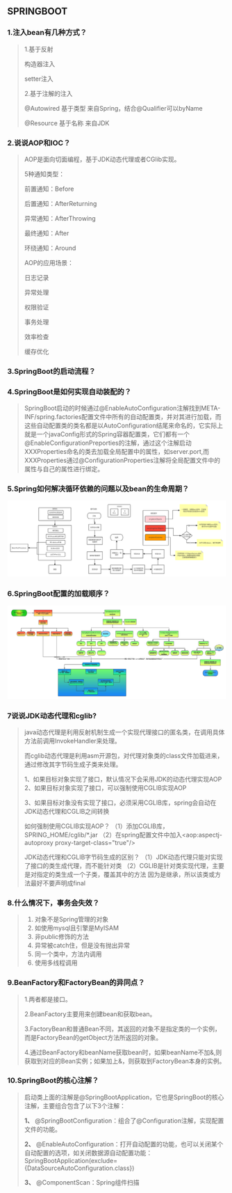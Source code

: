 ## SPRINGBOOT

### 1.注入bean有几种方式？

> 1.基于反射
>
>   构造器注入
>
>   setter注入
>
> 2.基于注解的注入
>
>   @Autowired  基于类型 来自Spring，结合@Qualifier可以byName
>
>   @Resource   基于名称 来自JDK

### 2.说说AOP和IOC？

> AOP是面向切面编程，基于JDK动态代理或者CGlib实现。
>
> 5种通知类型：
>
> 前置通知：Before
>
> 后置通知：AfterReturning
>
> 异常通知：AfterThrowing
>
> 最终通知：After
>
> 环绕通知：Around
>
> AOP的应用场景：
>
> 日志记录
>
> 异常处理
>
> 权限验证
>
> 事务处理
>
> 效率检查
>
> 缓存优化

### 3.SpringBoot的启动流程？

> 

### 4.SpringBoot是如何实现自动装配的？

> SpringBoot启动的时候通过@EnableAutoConfiguration注解找到META-INF/spring.factories配置文件中所有的自动配置类，并对其进行加载，而这些自动配置类的类名都是以AutoConfiguration结尾来命名的，它实际上就是一个javaConfig形式的Spring容器配置类，它们都有一个@EnableConfigurationPreporties的注解，通过这个注解启动XXXProperties命名的类去加载全局配置中的属性，如server.port,而XXXProperties通过@ConfigurationProperties注解将全局配置文件中的属性与自己的属性进行绑定。

### 5.Spring如何解决循环依赖的问题以及bean的生命周期？

![简单bean的生命周期和循环依赖](springboot_file/简单bean的生命周期和循环依赖.png)

### 6.SpringBoot配置的加载顺序？

![Springboot启动流程](springboot_file/Springboot启动流程.png)

### 7说说JDK动态代理和cglib?

> java动态代理是利用反射机制生成一个实现代理接口的匿名类，在调用具体方法前调用InvokeHandler来处理。
>
> 而cglib动态代理是利用asm开源包，对代理对象类的class文件加载进来，通过修改其字节码生成子类来处理。
>
> 1、如果目标对象实现了接口，默认情况下会采用JDK的动态代理实现AOP 
> 2、如果目标对象实现了接口，可以强制使用CGLIB实现AOP 
>
> 3、如果目标对象没有实现了接口，必须采用CGLIB库，spring会自动在JDK动态代理和CGLIB之间转换
>
> 如何强制使用CGLIB实现AOP？
>  （1）添加CGLIB库，SPRING_HOME/cglib/*.jar
>  （2）在spring配置文件中加入<aop:aspectj-autoproxy proxy-target-class="true"/>
>
> JDK动态代理和CGLIB字节码生成的区别？
>  （1）JDK动态代理只能对实现了接口的类生成代理，而不能针对类
>  （2）CGLIB是针对类实现代理，主要是对指定的类生成一个子类，覆盖其中的方法
>   因为是继承，所以该类或方法最好不要声明成final 

### 8.什么情况下，事务会失效？

> 1. 对象不是Spring管理的对象
> 2. 如使用mysql且引擎是MyISAM
> 3. 非public修饰的方法
> 4. 异常被catch住，但是没有抛出异常
> 5. 同一个类中，方法内调用
> 6. 使用多线程调用

### 9.BeanFactory和FactoryBean的异同点？

> 1.两者都是接口。
>
> 2.BeanFactory主要用来创建bean和获取bean。
>
> 3.FactoryBean和普通Bean不同，其返回的对象不是指定类的一个实例，而是FactoryBean的getObject方法所返回的对象。
>
> 4.通过BeanFactory和beanName获取bean时，如果beanName不加&,则获取到对应的Bean实例；如果加上&，则获取到FactoryBean本身的实例。

### 10.SpringBoot的核心注解？

> 启动类上面的注解是@SpringBootApplication，它也是SpringBoot的核心注解，主要组合包含了以下3个注解：
>
> **1、** @SpringBootConfiguration：组合了@Configuration注解，实现配置文件的功能。
>
> **2、** @EnableAutoConfiguration：打开自动配置的功能，也可以关闭某个自动配置的选项，如关闭数据源自动配置功能：SpringBootApplication(exclude={DataSourceAutoConfiguration.class})
>
> **3、** @ComponentScan：Spring组件扫描
